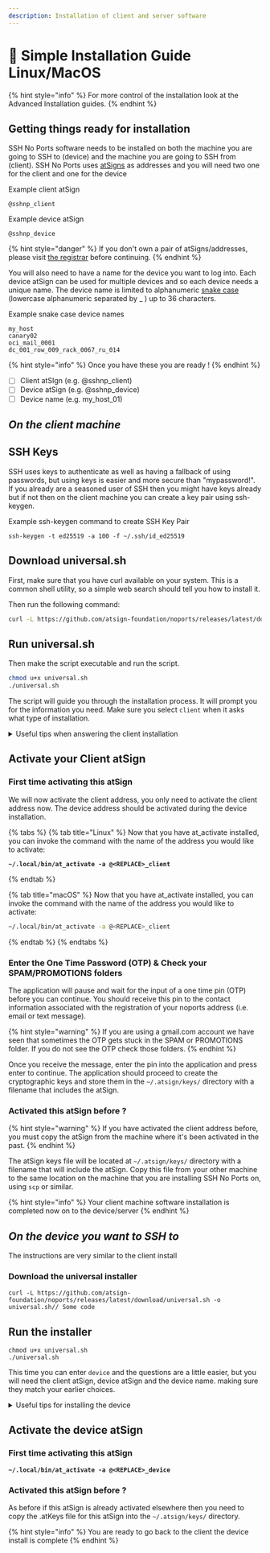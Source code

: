 ```yaml
---
description: Installation of client and server software
---
```


# 💽 Simple Installation Guide Linux/MacOS

{% hint style="info" %}
For more control of the installation look at the Advanced Installation guides.
{% endhint %}

## Getting things ready for installation

SSH No Ports software needs to be installed on both the machine you are going to SSH to (device) and the machine you are going to SSH from (client). SSH No Ports uses [atSigns](https://atsign.com/faqs/) as addresses and you will need two one for the client and one for the device

Example client atSign&#x20;

```
@sshnp_client
```

Example device atSign

```
@sshnp_device
```

{% hint style="danger" %}
If you don't own a pair of atSigns/addresses, please visit [the registrar](https://my.noports.com/no-ports-invite/14dayfreetrial) before continuing.
{% endhint %}

You will also need to have a name for the device you want to log into. Each device atSign can be used for multiple devices and so each device needs a unique name.  The device name is limited to alphanumeric [snake case](https://www.tuple.nl/knowledge-base/snake-case) (lowercase alphanumeric separated by \_ ) up to 36 characters.

Example snake case device names

```
my_host
canary02
oci_mail_0001
dc_001_row_009_rack_0067_ru_014
```

{% hint style="info" %}
Once you have these you are ready !
{% endhint %}

* [ ] Client atSIgn (e.g. @sshnp\_client)
* [ ] Device atSign (e.g. @sshnp\_device)
* [ ] Device name (e.g. my\_host\_01)

## _On the client machine_

## SSH Keys

SSH uses keys to authenticate as well as having a fallback of using passwords, but using keys is easier and more secure than "mypassword!". If you already are a seasoned user of SSH then you might have keys already but if not then on the client machine you can create a key pair using ssh-keygen.

Example ssh-keygen command to create SSH Key Pair

```
ssh-keygen -t ed25519 -a 100 -f ~/.ssh/id_ed25519
```

## Download universal.sh

First, make sure that you have curl available on your system. This is a common shell utility, so a simple web search should tell you how to install it.

Then run the following command:

```sh
curl -L https://github.com/atsign-foundation/noports/releases/latest/download/universal.sh -o universal.sh
```

## Run universal.sh

Then make the script executable and run the script.

```sh
chmod u+x universal.sh
./universal.sh
```

The script will guide you through the installation process. It will prompt you for the information you need. Make sure you select `client` when it asks what type of installation.

<details>

<summary>Useful tips when answering the client installation</summary>

* Your client atSign for example&#x20;
  * ```bash
    @sshnp_client
    ```
* Your device atSign for example
  * ```
    @sshnp_device
    ```
* Device name is a unique name for which you can use to identify your device. e.g.
  * ```
    my_host
    ```
* Home region - default Socket Rendezvous location
  * ```
    am
    ```

</details>

## Activate your Client atSign

### First time activating this atSign

We will now activate the client address, you only need to activate the client address now. The device address should be activated during the device installation.

{% tabs %}
{% tab title="Linux" %}
Now that you have at\_activate installed, you can invoke the command with the name of the address you would like to activate:

<pre class="language-bash"><code class="lang-bash"><strong>~/.local/bin/at_activate -a @&#x3C;REPLACE>_client
</strong></code></pre>
{% endtab %}

{% tab title="macOS" %}
Now that you have at\_activate installed, you can invoke the command with the name of the address you would like to activate:

```bash
~/.local/bin/at_activate -a @<REPLACE>_client
```
{% endtab %}
{% endtabs %}

### Enter the One Time Password (OTP) & Check your SPAM/PROMOTIONS folders

The application will pause and wait for the input of a one time pin (OTP) before you can continue. You should receive this pin to the contact information associated with the registration of your noports address (i.e. email or text message).

{% hint style="warning" %}
If you are using a gmail.com account we have seen that sometimes the OTP gets stuck in the SPAM or PROMOTIONS folder. If you do not see the OTP check those folders.&#x20;
{% endhint %}

Once you receive the message, enter the pin into the application and press enter to continue. The application should proceed to create the cryptographic keys and store them in the  `~/.atsign/keys/` directory with a filename that includes the atSign.

### Activated this atSign before ?

{% hint style="warning" %}
If you have activated the client address before, you must copy the atSign from the machine where it's been activated in the past.
{% endhint %}

The atSign keys file will be located at `~/.atsign/keys/` directory with a filename that will include the atSign. Copy this file from your other machine to the same location on the machine that you are installing SSH No Ports on, using `scp` or similar.

{% hint style="info" %}
Your client machine software installation is completed now on to the device/server
{% endhint %}



## _On the device you want to SSH to_

The instructions are very similar to the client install&#x20;

### Download the universal installer&#x20;

```
curl -L https://github.com/atsign-foundation/noports/releases/latest/download/universal.sh -o universal.sh// Some code
```

## Run the installer

```
chmod u+x universal.sh
./universal.sh
```

This time you can enter `device` and the questions are a little easier, but you will need the client atSign, device atSign and the device name. making sure they match your earlier choices.

<details>

<summary>Useful tips for installing the device</summary>

* Your client atSign for example&#x20;
  * ```
    @sshnp_client
    ```
* Your device atSign for example
  * ```
    @sshnp_device
    ```
* Device name is a unique name for which you can use to identify your device. e.g.
  * ```
    my_host
    ```

</details>

## Activate the device atSign

### First time activating this atSign

<pre><code><strong>~/.local/bin/at_activate -a @&#x3C;REPLACE>_device
</strong></code></pre>

### Activated this atSign before ?

&#x20;As before if this atSign is already activated elsewhere then you need to copy the .atKeys file for this atSign into the `~/.atsign/keys/` directory.

{% hint style="info" %}
You are ready to go back to the client the device install is complete
{% endhint %}
